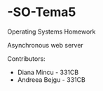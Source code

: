-SO-Tema5
=========

Operating Systems Homework

Asynchronous web server



Contributors:
* Diana Mincu - 331CB
* Andreea Bejgu - 331CB
